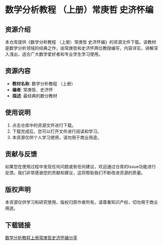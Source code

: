 # 数学分析教程 （上册）常庚哲 史济怀编

## 资源介绍

本仓库提供《数学分析教程 （上册）常庚哲 史济怀编》的资源文件下载。该教材是数学分析领域的经典之作，由常庚哲和史济怀两位教授编写，内容详实，讲解深入浅出，适合广大数学爱好者和专业学生学习使用。

## 资源内容

- **教材名称**: 数学分析教程 （上册）
- **编者**: 常庚哲、史济怀
- **描述**: 最经典的数分教材

## 使用说明

1. 点击仓库中的资源文件进行下载。
2. 下载完成后，您可以打开文件进行阅读和学习。
3. 本资源仅供个人学习使用，请勿用于商业用途。

## 贡献与反馈

如果您在使用过程中发现任何问题或有任何建议，欢迎通过仓库的Issue功能进行反馈。我们非常感谢您的贡献和建议，这将帮助我们不断改进资源的质量。

## 版权声明

本资源仅供学习和研究使用，版权归原作者所有。请尊重知识产权，切勿用于商业用途。

## 下载链接

[数学分析教程上册常庚哲史济怀编分享](https://pan.quark.cn/s/0705887484e9)